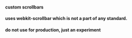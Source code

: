 #### custom scrollbars
#### uses webkit-scrollbar which is not a part of any standard.
#### do not use for production, just an experiment
